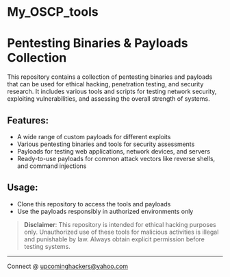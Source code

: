 # My_OSCP_tools

# Pentesting Binaries & Payloads Collection

This repository contains a collection of pentesting binaries and payloads that can be used for ethical hacking, penetration testing, and security research. It includes various tools and scripts for testing network security, exploiting vulnerabilities, and assessing the overall strength of systems.

## Features:
- A wide range of custom payloads for different exploits
- Various pentesting binaries and tools for security assessments
- Payloads for testing web applications, network devices, and servers
- Ready-to-use payloads for common attack vectors like reverse shells, and command injections

## Usage:
- Clone this repository to access the tools and payloads
- Use the payloads responsibly in authorized environments only

> **Disclaimer**: This repository is intended for ethical hacking purposes only. Unauthorized use of these tools for malicious activities is illegal and punishable by law. Always obtain explicit permission before testing systems.

---

Connect @ upcominghackers@yahoo.com
